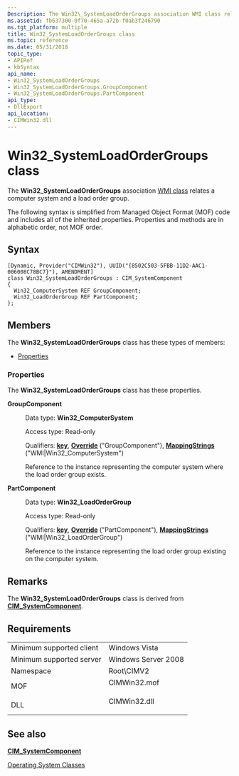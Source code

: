 ```yaml
---
Description: The Win32\_SystemLoadOrderGroups association WMI class relates a computer system and a load order group.
ms.assetid: fb637300-0f70-465a-a72b-f0ab3f246790
ms.tgt_platform: multiple
title: Win32_SystemLoadOrderGroups class
ms.topic: reference
ms.date: 05/31/2018
topic_type: 
- APIRef
- kbSyntax
api_name: 
- Win32_SystemLoadOrderGroups
- Win32_SystemLoadOrderGroups.GroupComponent
- Win32_SystemLoadOrderGroups.PartComponent
api_type: 
- DllExport
api_location: 
- CIMWin32.dll
---
```


# Win32\_SystemLoadOrderGroups class

The **Win32\_SystemLoadOrderGroups** association [WMI class](../wmisdk/retrieving-a-class.md) relates a computer system and a load order group.

The following syntax is simplified from Managed Object Format (MOF) code and includes all of the inherited properties. Properties and methods are in alphabetic order, not MOF order.

## Syntax

``` syntax
[Dynamic, Provider("CIMWin32"), UUID("{8502C503-5FBB-11D2-AAC1-006008C78BC7}"), AMENDMENT]
class Win32_SystemLoadOrderGroups : CIM_SystemComponent
{
  Win32_ComputerSystem REF GroupComponent;
  Win32_LoadOrderGroup REF PartComponent;
};
```

## Members

The **Win32\_SystemLoadOrderGroups** class has these types of members:

-   [Properties](#properties)

### Properties

The **Win32\_SystemLoadOrderGroups** class has these properties.

<dl> <dt>

**GroupComponent**
</dt> <dd> <dl> <dt>

Data type: **Win32\_ComputerSystem**
</dt> <dt>

Access type: Read-only
</dt> <dt>

Qualifiers: [**key**](../wmisdk/key-qualifier.md), [**Override**](../wmisdk/standard-qualifiers.md) ("GroupComponent"), [**MappingStrings**](../wmisdk/standard-qualifiers.md) ("WMI\|Win32\_ComputerSystem")
</dt> </dl>

Reference to the instance representing the computer system where the load order group exists.

</dd> <dt>

**PartComponent**
</dt> <dd> <dl> <dt>

Data type: **Win32\_LoadOrderGroup**
</dt> <dt>

Access type: Read-only
</dt> <dt>

Qualifiers: [**key**](../wmisdk/key-qualifier.md), [**Override**](../wmisdk/standard-qualifiers.md) ("PartComponent"), [**MappingStrings**](../wmisdk/standard-qualifiers.md) ("WMI\|Win32\_LoadOrderGroup")
</dt> </dl>

Reference to the instance representing the load order group existing on the computer system.

</dd> </dl>

## Remarks

The **Win32\_SystemLoadOrderGroups** class is derived from [**CIM\_SystemComponent**](cim-systemcomponent.md).

## Requirements



|                                     |                                                                                         |
|-------------------------------------|-----------------------------------------------------------------------------------------|
| Minimum supported client<br/> | Windows Vista<br/>                                                                |
| Minimum supported server<br/> | Windows Server 2008<br/>                                                          |
| Namespace<br/>                | Root\\CIMV2<br/>                                                                  |
| MOF<br/>                      | <dl> <dt>CIMWin32.mof</dt> </dl> |
| DLL<br/>                      | <dl> <dt>CIMWin32.dll</dt> </dl> |



## See also

<dl> <dt>

[**CIM\_SystemComponent**](cim-systemcomponent.md)
</dt> <dt>

[Operating System Classes](./operating-system-classes.md)
</dt> </dl>

 

 